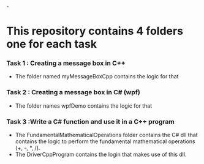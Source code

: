 \- 

# This repository contains 4 folders one for each task

### Task 1 : Creating a message box in C++

- The folder named myMessageBoxCpp contains the logic for that

### Task 2 : Creating a message box in C# (wpf)

- The folder names wpfDemo contains the logic for that

###  Task 3 :Write a C# function and use it in a C++ program

- The FundamentalMathematicalOperations folder contains the C# dll that contains the logic to perform the fundamental mathematical operations (+, -, *, /).
- The DriverCppProgram contains the login that makes use of this dll.





